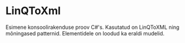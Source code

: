 # LinQToXml

Esimene konsoolirakenduse proov C#'s. Kasutatud on LinQToXML ning mõningased patternid. Elementidele on loodud ka eraldi mudelid.
